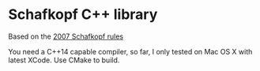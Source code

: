 Schafkopf C++ library
=====================

Based on the [2007 Schafkopf rules](http://www.schafkopfschule.de/index.php/regeln.html?file=files/inhalte/dokumente/Spielen/Regeln/Schafkopfregeln_Aktuell_29.3.2007.pdf)

You need a C++14 capable compiler, so far, I only tested on Mac OS X with latest
XCode. Use CMake to build.
